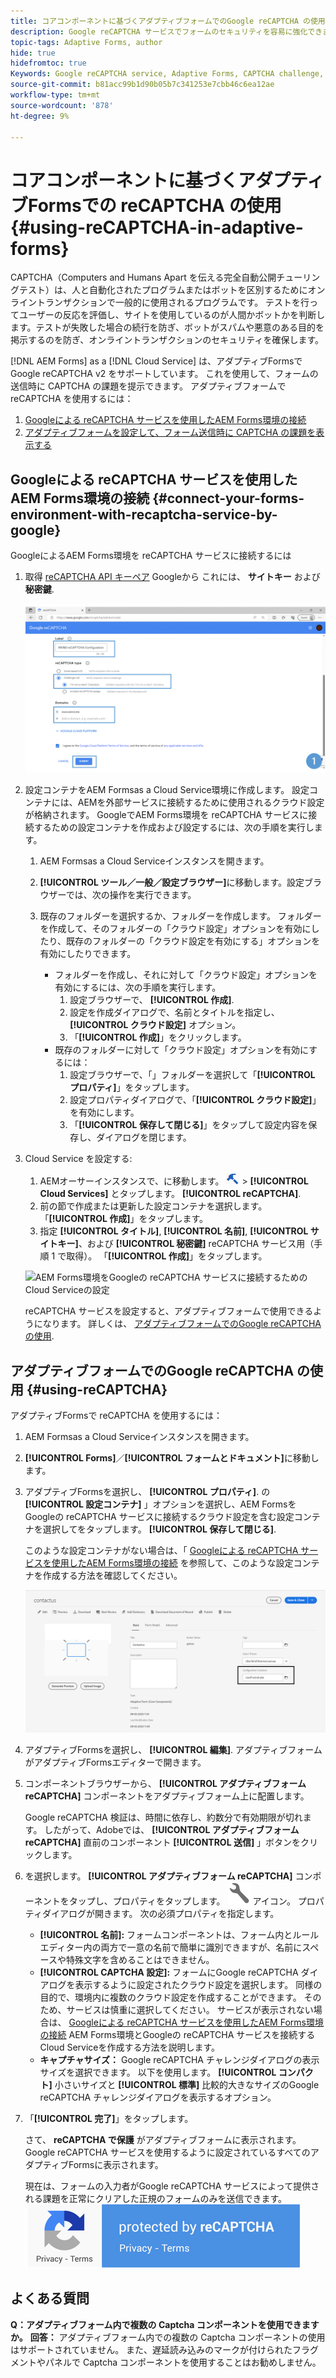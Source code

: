 ```yaml
---
title: コアコンポーネントに基づくアダプティブフォームでのGoogle reCAPTCHA の使用
description: Google reCAPTCHA サービスでフォームのセキュリティを容易に強化できます。 ステップバイステップガイドをご用意しております。
topic-tags: Adaptive Forms, author
hide: true
hidefromtoc: true
Keywords: Google reCAPTCHA service, Adaptive Forms, CAPTCHA challenge, Bot prevention, Core Components, Form submission security, Form spam prevention
source-git-commit: b81acc99b1d90b05b7c341253e7cbb46c6ea12ae
workflow-type: tm+mt
source-wordcount: '878'
ht-degree: 9%

---
```


# コアコンポーネントに基づくアダプティブFormsでの reCAPTCHA の使用 {#using-reCAPTCHA-in-adaptive-forms}

CAPTCHA（Computers and Humans Apart を伝える完全自動公開チューリングテスト）は、人と自動化されたプログラムまたはボットを区別するためにオンライントランザクションで一般的に使用されるプログラムです。 テストを行ってユーザーの反応を評価し、サイトを使用しているのが人間かボットかを判断します。テストが失敗した場合の続行を防ぎ、ボットがスパムや悪意のある目的を掲示するのを防ぎ、オンライントランザクションのセキュリティを確保します。

[!DNL AEM Forms] as a [!DNL Cloud Service] は、アダプティブFormsでGoogle reCAPTCHA v2 をサポートしています。 これを使用して、フォームの送信時に CAPTCHA の課題を提示できます。 アダプティブフォームで reCAPTCHA を使用するには：

1. [Googleによる reCAPTCHA サービスを使用したAEM Forms環境の接続](#connect-your-forms-environment-with-recaptcha-service-by-google)
1. [アダプティブフォームを設定して、フォーム送信時に CAPTCHA の課題を表示する](#using-reCAPTCHA)

## Googleによる reCAPTCHA サービスを使用したAEM Forms環境の接続 {#connect-your-forms-environment-with-recaptcha-service-by-google}

GoogleによるAEM Forms環境を reCAPTCHA サービスに接続するには

1. 取得 [reCAPTCHA API キーペア](https://www.google.com/recaptcha/admin) Googleから これには、 **サイトキー** および **秘密鍵**.

   ![Googleの Web サイトでGoogle reCAPTCHA 設定を作成して、reCAPTCHA キーを取得する](/help/forms/assets/google-captcha.gif)
1. 設定コンテナをAEM Formsas a Cloud Service環境に作成します。 設定コンテナには、AEMを外部サービスに接続するために使用されるクラウド設定が格納されます。 GoogleでAEM Forms環境を reCAPTCHA サービスに接続するための設定コンテナを作成および設定するには、次の手順を実行します。
   1. AEM Formsas a Cloud Serviceインスタンスを開きます。
   1. **[!UICONTROL ツール／一般／設定ブラウザー]**&#x200B;に移動します。設定ブラウザーでは、次の操作を実行できます。
   1. 既存のフォルダーを選択するか、フォルダーを作成します。 フォルダーを作成して、そのフォルダーの「クラウド設定」オプションを有効にしたり、既存のフォルダーの「クラウド設定を有効にする」オプションを有効にしたりできます。

      * フォルダーを作成し、それに対して「クラウド設定」オプションを有効にするには、次の手順を実行します。
         1. 設定ブラウザーで、 **[!UICONTROL 作成]**.
         1. 設定を作成ダイアログで、名前とタイトルを指定し、 **[!UICONTROL クラウド設定]** オプション。
         1. 「**[!UICONTROL 作成]**」をクリックします。
      * 既存のフォルダーに対して「クラウド設定」オプションを有効にするには：
         1. 設定ブラウザーで、「」フォルダーを選択して「**[!UICONTROL プロパティ]**」をタップします。
         1. 設定プロパティダイアログで、「**[!UICONTROL クラウド設定]**」を有効にします。
         1. 「**[!UICONTROL 保存して閉じる]**」をタップして設定内容を保存し、ダイアログを閉じます。

1. Cloud Service を設定する:
   1. AEMオーサーインスタンスで、に移動します。 ![tools-1](assets/tools-1.png) > **[!UICONTROL Cloud Services]** とタップします。 **[!UICONTROL reCAPTCHA]**.
   1. 前の節で作成または更新した設定コンテナを選択します。 「**[!UICONTROL 作成]**」をタップします。
   1. 指定 **[!UICONTROL タイトル]**, **[!UICONTROL 名前]**, **[!UICONTROL サイトキー]**、および **[!UICONTROL 秘密鍵]** reCAPTCHA サービス用（手順 1 で取得）。 「**[!UICONTROL 作成]**」をタップします。


   ![AEM Forms環境をGoogleの reCAPTCHA サービスに接続するためのCloud Serviceの設定](/help/forms/assets/captcha-configuration.gif)



   reCAPTCHA サービスを設定すると、アダプティブフォームで使用できるようになります。 詳しくは、 [アダプティブフォームでのGoogle reCAPTCHA の使用](#using-reCAPTCHA).


## アダプティブフォームでのGoogle reCAPTCHA の使用 {#using-reCAPTCHA}

アダプティブFormsで reCAPTCHA を使用するには：

1. AEM Formsas a Cloud Serviceインスタンスを開きます。
1. **[!UICONTROL Forms]**／**[!UICONTROL フォームとドキュメント]**&#x200B;に移動します。
1. アダプティブFormsを選択し、 **[!UICONTROL プロパティ]**. の **[!UICONTROL 設定コンテナ]** 」オプションを選択し、AEM FormsをGoogleの reCAPTCHA サービスに接続するクラウド設定を含む設定コンテナを選択してをタップします。 **[!UICONTROL 保存して閉じる]**.

   このような設定コンテナがない場合は、「 [Googleによる reCAPTCHA サービスを使用したAEM Forms環境の接続](#connect-your-forms-environment-with-recaptcha-service-by-google) を参照して、このような設定コンテナを作成する方法を確認してください。

   ![設定コンテナを選択](/help/forms/assets/captcha-properties.png)

1. アダプティブFormsを選択し、 **[!UICONTROL 編集]**. アダプティブフォームがアダプティブFormsエディターで開きます。
1. コンポーネントブラウザーから、 **[!UICONTROL アダプティブフォーム reCAPTCHA]** コンポーネントをアダプティブフォーム上に配置します。

   Google reCAPTCHA 検証は、時間に依存し、約数分で有効期限が切れます。 したがって、Adobeでは、 **[!UICONTROL アダプティブフォーム reCAPTCHA]** 直前のコンポーネント **[!UICONTROL 送信]** 」ボタンをクリックします。

1. を選択します。 **[!UICONTROL アダプティブフォーム reCAPTCHA]** コンポーネントをタップし、プロパティをタップします。 ![プロパティアイコン](assets/configure-icon.svg) アイコン。 プロパティダイアログが開きます。 次の必須プロパティを指定します。
   * **[!UICONTROL 名前]:** フォームコンポーネントは、フォーム内とルールエディター内の両方で一意の名前で簡単に識別できますが、名前にスペースや特殊文字を含めることはできません。
   * **[!UICONTROL CAPTCHA 設定]:** フォームにGoogle reCAPTCHA ダイアログを表示するように設定されたクラウド設定を選択します。 同様の目的で、環境内に複数のクラウド設定を作成することができます。 そのため、サービスは慎重に選択してください。 サービスが表示されない場合は、 [Googleによる reCAPTCHA サービスを使用したAEM Forms環境の接続](#connect-your-forms-environment-with-recaptcha-service-by-google) AEM Forms環境とGoogleの reCAPTCHA サービスを接続するCloud Serviceを作成する方法を説明します。
   * **キャプチャサイズ：** Google reCAPTCHA チャレンジダイアログの表示サイズを選択できます。 以下を使用します。 **[!UICONTROL コンパクト]** 小さいサイズと **[!UICONTROL 標準]** 比較的大きなサイズのGoogle reCAPTCHA チャレンジダイアログを表示するオプション。

1. 「**[!UICONTROL 完了]**」をタップします。

   さて、 **reCAPTCHA で保護** がアダプティブフォームに表示されます。 Google reCAPTCHA サービスを使用するように設定されているすべてのアダプティブFormsに表示されます。

   現在は、フォームの入力者がGoogle reCAPTCHA サービスによって提供される課題を正常にクリアした正規のフォームのみを送信できます。
   ![reCAPTCHA バッジによって保護された Google](/help/forms/assets/google-recaptcha-v2.png)

<!--
### Show or hide CAPTCHA component based on rules {#show-hide-captcha}

You can select to show or hide the CAPTCHA component based on rules that you apply on a component in an Adaptive Form. Tap the component, select ![edit rules](assets/edit-rules-icon.svg), and tap **[!UICONTROL Create]** to create a rule. For more information on creating rules, see [Rule Editor](rule-editor.md).

For example, the CAPTCHA component must display in an Adaptive Form only if the Currency Value field in the form has a value of more than 25000.

Tap the **[!UICONTROL Currency Value]** field in the form and create the following rules:

![Show or hide rules](assets/rules-show-hide-captcha.png)

   >[!NOTE]
   >
   > When you select a reCAPTCHA v2 configuration and the size is set to [!UICONTROL Invisible], the show/hide option remains disabled.

   -->

## よくある質問

**Q：アダプティブフォーム内で複数の Captcha コンポーネントを使用できますか。**
**回答：** アダプティブフォーム内での複数の Captcha コンポーネントの使用はサポートされていません。 また、遅延読み込みのマークが付けられたフラグメントやパネルで Captcha コンポーネントを使用することはお勧めしません。

